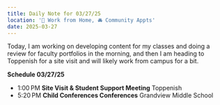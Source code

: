```yaml
---
title: Daily Note for 03/27/25
location: '🏡 Work from Home, 🚘 Community Appts'
date: 2025-03-27
---
```

Today, I am working on developing content for my classes and doing a review for faculty portfolios in the morning, and then I am heading to Toppenish for a site visit and will likely work from campus for a bit.

**Schedule 03/27/25**

- 1:00 PM **Site Visit & Student Support Meeting** Toppenish
- 5:20 PM **Child Conferences Conferences** Grandview Middle School
